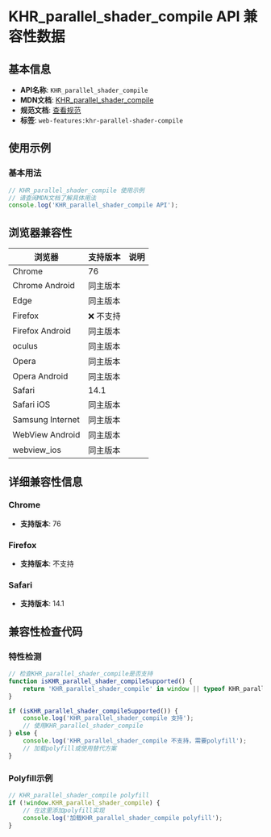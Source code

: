 # KHR_parallel_shader_compile API 兼容性数据

## 基本信息

- **API名称**: `KHR_parallel_shader_compile`
- **MDN文档**: [KHR_parallel_shader_compile](https://developer.mozilla.org/docs/Web/API/KHR_parallel_shader_compile)
- **规范文档**: [查看规范](https://registry.khronos.org/webgl/extensions/KHR_parallel_shader_compile/)
- **标签**: `web-features:khr-parallel-shader-compile`

## 使用示例

### 基本用法

```javascript
// KHR_parallel_shader_compile 使用示例
// 请查阅MDN文档了解具体用法
console.log('KHR_parallel_shader_compile API');
```

## 浏览器兼容性

| 浏览器 | 支持版本 | 说明 |
|--------|----------|------|
| Chrome | 76 |  |
| Chrome Android | 同主版本 |  |
| Edge | 同主版本 |  |
| Firefox | ❌ 不支持 |  |
| Firefox Android | 同主版本 |  |
| oculus | 同主版本 |  |
| Opera | 同主版本 |  |
| Opera Android | 同主版本 |  |
| Safari | 14.1 |  |
| Safari iOS | 同主版本 |  |
| Samsung Internet | 同主版本 |  |
| WebView Android | 同主版本 |  |
| webview_ios | 同主版本 |  |

## 详细兼容性信息

### Chrome

- **支持版本**: 76

### Firefox

- **支持版本**: 不支持

### Safari

- **支持版本**: 14.1

## 兼容性检查代码

### 特性检测

```javascript
// 检查KHR_parallel_shader_compile是否支持
function isKHR_parallel_shader_compileSupported() {
    return 'KHR_parallel_shader_compile' in window || typeof KHR_parallel_shader_compile !== 'undefined';
}

if (isKHR_parallel_shader_compileSupported()) {
    console.log('KHR_parallel_shader_compile 支持');
    // 使用KHR_parallel_shader_compile
} else {
    console.log('KHR_parallel_shader_compile 不支持，需要polyfill');
    // 加载polyfill或使用替代方案
}
```

### Polyfill示例

```javascript
// KHR_parallel_shader_compile polyfill
if (!window.KHR_parallel_shader_compile) {
    // 在这里添加polyfill实现
    console.log('加载KHR_parallel_shader_compile polyfill');
}
```

